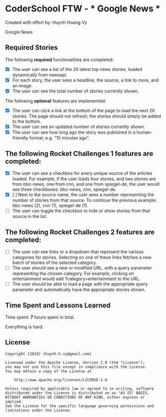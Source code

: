 # CoderSchool FTW - * Google News *

Created with effort by: Huynh Hoang Vy

Google News  

<!-- ## Video Walkthrough

Here's a walkthrough of implemented user stories.

To create a GIF, use [LiceCap](http://www.cockos.com/licecap/), [RecordIt](http://www.recordit.co), or [Loom](http://www.useloom.com), and link the image here in the markdown.

```
<img src='http://i.imgur.com/link/to/your/gif/file.gif' title='Video Walkthrough' width='' alt='Video Walkthrough' />
``` -->

## Required Stories

The following **required** functionalities are completed:

* [x] The user can see a list of the 20 latest top news stories, loaded dynamically from newsapi.
* [x] For each story, the user sees a headline, the source, a link to more, and an image.
* [x] The user can see the total number of stories currently shown.

The following **optional** features are implemented:

* [x] The user can click a link at the bottom of the page to load the next 20 stories. The page should not refresh; the stories should simply be added to the bottom. 
* [x] The user can see an updated number of stories currently shown.
* [x] The user can see how long ago the story was published in a human-friendly format; e.g. "15 minutes ago".

## The following **Rocket Challenges 1** features are completed:

* [x] The user can see a checkbox for every unique source of the articles loaded. For example, if the user loads four stories, and two stories are from bbc-news, one from cnn, and one from spiegel-de, the user would see three checkboxes: bbc-news, cnn, spiegel-de.
* [x] [ ] Next to the source name, the user sees a number representing the number of stories from that source. To continue the previous example: bbc-news (2), cnn (1), spiegel-de (1).
* [ ] The user can toggle the checkbox to hide or show stories from that source in the list.

## The following **Rocket Challenges 2** features are completed:

* [ ] The user can see links or a dropdown that represent the various categories for stories. Selecting on one of these links fetches a new batch of stories of the selected category.
* [ ] The user should see a new or modified URL, with a query parameter representing the chosen category. For example, clicking on entertainment would add ?category=entertainment to the URL. 
* [ ] The user should be able to load a page with the appropriate query parameter and automatically have the appropriate stories shown.

## Time Spent and Lessons Learned

Time spent: **7** hours spent in total.

Everything is hard.

## License

    Copyright [2019] [huynh.h.vy@gmail.com]

    Licensed under the Apache License, Version 2.0 (the "License");
    you may not use this file except in compliance with the License.
    You may obtain a copy of the License at

        http://www.apache.org/licenses/LICENSE-2.0

    Unless required by applicable law or agreed to in writing, software
    distributed under the License is distributed on an "AS IS" BASIS,
    WITHOUT WARRANTIES OR CONDITIONS OF ANY KIND, either express or implied.
    See the License for the specific language governing permissions and
    limitations under the License.
